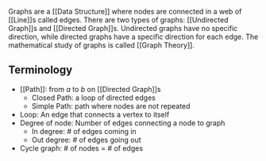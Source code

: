 Graphs are a [[Data Structure]] where nodes are connected in a web of [[Line]]s called edges. There are two types of graphs: [[Undirected Graph]]s and [[Directed Graph]]s. Undirected graphs have no specific direction, while directed graphs have a specific direction for each edge. The mathematical study of graphs is called [[Graph Theory]].
## Terminology
- [[Path]]: from $a$ to $b$ on [[Directed Graph]]s
	- Closed Path: a loop of directed edges
	- Simple Path: path where nodes are not repeated
- Loop: An edge that connects a vertex to itself
- Degree of node: Number of edges connecting a node to graph
	- In degree: # of edges coming in
	- Out degree: # of edges going out
- Cycle graph: # of nodes = # of edges